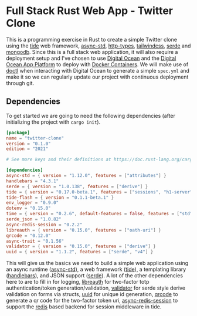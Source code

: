 # Full Stack Rust Web App - Twitter Clone

This is a programming exercise in Rust to create a simple Twitter clone using the [tide](https://docs.rs/tide) web framework, [async-std](https://docs.rs/async-std), [http-types](https://docs.rs/http-types), [tailwindcss](https://tailwindcss.com), [serde](https://docs.rs/serde) and [mongodb](https://github.com/mongodb/mongo-rust-driver). Since this is a full stack web application, it will also require a deployment setup and I've chosen to use [Digital Ocean](https://www.digitalocean.com/) and the [Digital Ocean App Platform](https://www.digitalocean.com/products/app-platform) to deploy with [Docker Containers](https://www.docker.com/). We will make use of [doctl](https://docs.digitalocean.com/reference/doctl/) when interacting with Digital Ocean to generate a simple `spec.yml` and make it so we can regularly update our project with continuous deployment through git.

## Dependencies

To get started we are going to need the following dependencies (after initializing the project with `cargo init`).

```toml
[package]
name = "twitter-clone"
version = "0.1.0"
edition = "2021"

# See more keys and their definitions at https://doc.rust-lang.org/cargo/reference/manifest.html

[dependencies]
async-std = { version = "1.12.0", features = ["attributes"] }
handlebars = "4.3.1"
serde = { version = "1.0.138", features = ["derive"] }
tide = { version = "0.17.0-beta.1", features = ["sessions", "h1-server", "cookies"] }
tide-flash = { version = "0.1.1-beta.1" }
env_logger = "0.9.0"
dotenv = "0.15.0"
time = { version = "0.2.6", default-features = false, features = ["std"] }
serde_json = "1.0.82"
async-redis-session = "0.2.2"
libreauth = { version = "0.15.0", features = ["oath-uri"] }
qrcode = "0.12.0"
async-trait = "0.1.56"
validator = { version = "0.15.0", features = ["derive"] }
uuid = { version = "1.1.2", features = ["serde", "v4"] }
```

This will give us the basics we need to build a simple web application using an async runtime ([async-std](https://docs.rs/async-std)), a web framework ([tide](https://docs.rs/tide)), a templating library ([handlebars](https://handlebarsjs.org)), and JSON support ([serde](https://docs.rs/serde)). A lot of the other dependencies here to are to fill in for logging, [libreauth](https://docs.rs/libreauth) for two-factor totp authentication/token generation/validation, [validator](https://docs.rs/validator) for serde style derive validation on forms via structs, [uuid](https://docs.rs/uuid) for unique id generation, [qrcode](https://docs.rs/qrcode) to generate a qr code for the two-factor token uri, [async-redis-session](https://docs.rs/async-redis-session) to support the [redis](https://redis.io) based backend for session middleware in tide.

## 




